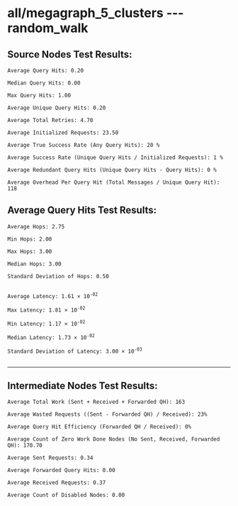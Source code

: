 # all/megagraph_5_clusters --- random_walk
## Source Nodes Test Results:
	Average Query Hits: 0.20

	Median Query Hits: 0.00

	Max Query Hits: 1.00

	Average Unique Query Hits: 0.20

	Average Total Retries: 4.70

	Average Initialized Requests: 23.50

	Average True Success Rate (Any Query Hits): 20 %

	Average Success Rate (Unique Query Hits / Initialized Requests): 1 %

	Average Redundant Query Hits (Unique Query Hits - Query Hits): 0 %

	Average Overhead Per Query Hit (Total Messages / Unique Query Hit): 118



## Average Query Hits Test Results:
<pre><code>Average Hops: 2.75

Min Hops: 2.00

Max Hops: 3.00

Median Hops: 3.00

Standard Deviation of Hops: 0.50


Average Latency: 1.61 × 10<sup>-02</sup>

Max Latency: 1.81 × 10<sup>-02</sup>

Min Latency: 1.17 × 10<sup>-02</sup>

Median Latency: 1.73 × 10<sup>-02</sup>

Standard Deviation of Latency: 3.00 × 10<sup>-03</sup>

</code></pre>

---------------------------------------------
## Intermediate Nodes Test Results:

	Average Total Work (Sent + Received + Forwarded QH): 163

	Average Wasted Requests ((Sent - Forwarded QH) / Received): 23%

	Average Query Hit Efficiency (Forwarded QH / Received): 0%

	Average Count of Zero Work Done Nodes (No Sent, Received, Forwarded QH): 170.70

	Average Sent Requests: 0.34

	Average Forwarded Query Hits: 0.00

	Average Received Requests: 0.37

	Average Count of Disabled Nodes: 0.00

